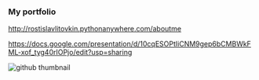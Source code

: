 ### My portfolio
http://rostislavlitovkin.pythonanywhere.com/aboutme

https://docs.google.com/presentation/d/10cqESOPtIiCNM9gep6bCMBWkFML-xof_tyg40rIOPjo/edit?usp=sharing

![github thumbnail](https://user-images.githubusercontent.com/77352013/166113688-e7c797e1-e267-41ec-854c-752ef09dc1e9.png)



<!--
**RostislavLitovkin/RostislavLitovkin** is a ✨ _special_ ✨ repository because its `README.md` (this file) appears on your GitHub profile.

Here are some ideas to get you started:

- 🔭 I’m currently working on ...
- 🌱 I’m currently learning ...
- 👯 I’m looking to collaborate on ...
- 🤔 I’m looking for help with ...
- 💬 Ask me about ...
- 📫 How to reach me: ...
- 😄 Pronouns: ...
- ⚡ Fun fact: ...
-->

